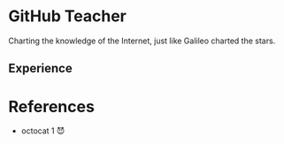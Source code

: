 
# GitHub Teacher

Charting the knowledge of the Internet, just like Galileo charted the stars.

## Experience

# References

* octocat 1 😈

